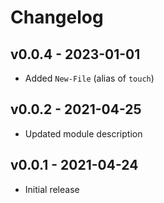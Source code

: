 # Changelog

## v0.0.4 - 2023-01-01

- Added `New-File` (alias of `touch`)

## v0.0.2 - 2021-04-25

- Updated module description

## v0.0.1 - 2021-04-24

- Initial release
